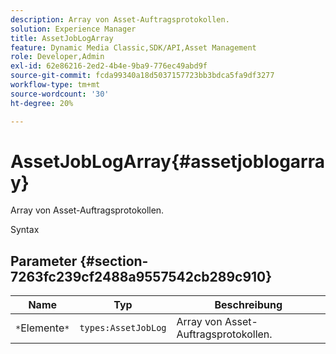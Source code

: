 ```yaml
---
description: Array von Asset-Auftragsprotokollen.
solution: Experience Manager
title: AssetJobLogArray
feature: Dynamic Media Classic,SDK/API,Asset Management
role: Developer,Admin
exl-id: 62e86216-2ed2-4b4e-9ba9-776ec49abd9f
source-git-commit: fcda99340a18d5037157723bb3bdca5fa9df3277
workflow-type: tm+mt
source-wordcount: '30'
ht-degree: 20%

---
```


# AssetJobLogArray{#assetjoblogarray}

Array von Asset-Auftragsprotokollen.

Syntax

## Parameter {#section-7263fc239cf2488a9557542cb289c910}

| Name | Typ | Beschreibung |
|---|---|---|
| `*`Elemente`*` | `types:AssetJobLog` | Array von Asset-Auftragsprotokollen. |

